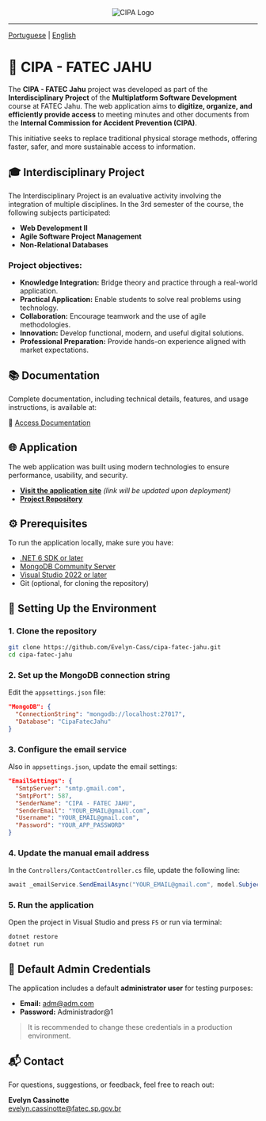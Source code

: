 
<div align="center">
  <img src="https://github.com/Evelyn-Cass/fatec-jahu-cipa/blob/main/images/cipa-fatec-jahu.png" alt="CIPA Logo"/>
</div>

---

[Portuguese](https://github.com/Evelyn-Cass/fatec-jahu-cipa/tree/main?tab=readme-ov-file#cipa---fatec-jahu) | [English](https://github.com/Evelyn-Cass/fatec-jahu-cipa/tree/main/English)

# 📌 CIPA - FATEC JAHU

The **CIPA - FATEC Jahu** project was developed as part of the **Interdisciplinary Project** of the **Multiplatform Software Development** course at FATEC Jahu. The web application aims to **digitize, organize, and efficiently provide access** to meeting minutes and other documents from the **Internal Commission for Accident Prevention (CIPA)**.

This initiative seeks to replace traditional physical storage methods, offering faster, safer, and more sustainable access to information.

## 🎓 Interdisciplinary Project

The Interdisciplinary Project is an evaluative activity involving the integration of multiple disciplines. In the 3rd semester of the course, the following subjects participated:

- **Web Development II**
- **Agile Software Project Management**
- **Non-Relational Databases**

### Project objectives:

- **Knowledge Integration:** Bridge theory and practice through a real-world application.
- **Practical Application:** Enable students to solve real problems using technology.
- **Collaboration:** Encourage teamwork and the use of agile methodologies.
- **Innovation:** Develop functional, modern, and useful digital solutions.
- **Professional Preparation:** Provide hands-on experience aligned with market expectations.

## 📚 Documentation

Complete documentation, including technical details, features, and usage instructions, is available at:

🔗 [Access Documentation](https://github.com/Evelyn-Cass/fatec-jahu-cipa/tree/main/Documentation)

## 🌐 Application

The web application was built using modern technologies to ensure performance, usability, and security.

- **[Visit the application site](#)** *(link will be updated upon deployment)*
- **[Project Repository](https://github.com/Evelyn-Cass/cipa-fatec-jahu)**

## ⚙️ Prerequisites

To run the application locally, make sure you have:

- [.NET 6 SDK or later](https://dotnet.microsoft.com/download)
- [MongoDB Community Server](https://www.mongodb.com/try/download/community)
- [Visual Studio 2022 or later](https://visualstudio.microsoft.com/)
- Git (optional, for cloning the repository)

## 🔧 Setting Up the Environment

### 1. Clone the repository
```bash
git clone https://github.com/Evelyn-Cass/cipa-fatec-jahu.git
cd cipa-fatec-jahu
```

### 2. Set up the MongoDB connection string  
Edit the `appsettings.json` file:
```json
"MongoDB": {
  "ConnectionString": "mongodb://localhost:27017",
  "Database": "CipaFatecJahu"
}
```

### 3. Configure the email service
Also in `appsettings.json`, update the email settings:
```json
"EmailSettings": {
  "SmtpServer": "smtp.gmail.com",
  "SmtpPort": 587,
  "SenderName": "CIPA - FATEC JAHU",
  "SenderEmail": "YOUR_EMAIL@gmail.com",
  "Username": "YOUR_EMAIL@gmail.com",
  "Password": "YOUR_APP_PASSWORD"
}
```

### 4. Update the manual email address  
In the `Controllers/ContactController.cs` file, update the following line:
```csharp
await _emailService.SendEmailAsync("YOUR_EMAIL@gmail.com", model.Subject, body);
```

### 5. Run the application  
Open the project in Visual Studio and press `F5` or run via terminal:
```bash
dotnet restore
dotnet run
```

## 🔐 Default Admin Credentials

The application includes a default **administrator user** for testing purposes:

- **Email:** adm@adm.com  
- **Password:** Administrador@1

> It is recommended to change these credentials in a production environment.

## 📬 Contact

For questions, suggestions, or feedback, feel free to reach out:

**Evelyn Cassinotte**  
[evelyn.cassinotte@fatec.sp.gov.br](mailto:evelyn.cassinotte@fatec.sp.gov.br)
